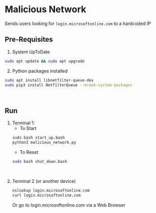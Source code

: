 # Malicious Network
Sends users looking for `login.microsoftonline.com` to a hardcoded IP

## Pre-Requisites
1. System UpToDate
```bash
sudo apt update && sudo apt upgrade
```
2. Python packages installed
```bash
sudo apt install libnetfilter-queue-dev
sudo pip3 install NetfilterQueue --break-system-packages
```

<br>

## Run
1. Terminal 1:
    - To Start
    ```bash
    sudo bash start_up.bash
    python3 malicious_network.py
    ```
    - To Reset
    ```bash
    sudo bash shut_down.bash
    ```

<br>

2. Terminal 2 (or another device)
     ```bash
     nslookup login.microsoftonline.com
     curl login.microsoftonline.com
     ```
     Or go to login.microsoftonline.com via a Web Browser
